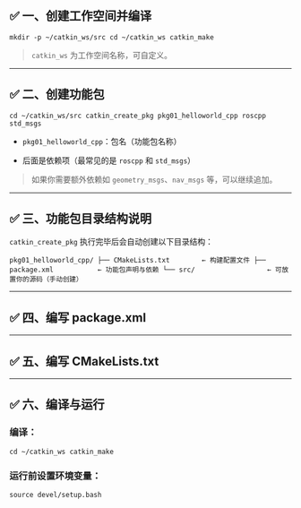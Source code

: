 ## ✅ 一、创建工作空间并编译

`mkdir -p ~/catkin_ws/src cd ~/catkin_ws catkin_make`

> `catkin_ws` 为工作空间名称，可自定义。

---

## ✅ 二、创建功能包

`cd ~/catkin_ws/src catkin_create_pkg pkg01_helloworld_cpp roscpp std_msgs`

- `pkg01_helloworld_cpp`：包名（功能包名称）
    
- 后面是依赖项（最常见的是 `roscpp` 和 `std_msgs`）
    

> 如果你需要额外依赖如 `geometry_msgs`、`nav_msgs` 等，可以继续追加。

---

## ✅ 三、功能包目录结构说明

`catkin_create_pkg` 执行完毕后会自动创建以下目录结构：


`pkg01_helloworld_cpp/ ├── CMakeLists.txt        ← 构建配置文件 ├── package.xml           ← 功能包声明与依赖 └── src/                  ← 可放置你的源码（手动创建）`

---

## ✅ 四、编写 package.xml


---

## ✅ 五、编写 CMakeLists.txt



---

## ✅ 六、编译与运行

### 编译：

`cd ~/catkin_ws catkin_make`

### 运行前设置环境变量：

`source devel/setup.bash`
